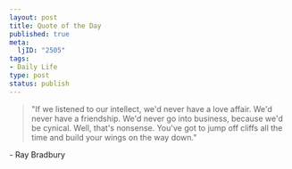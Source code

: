 ```yaml
--- 
layout: post
title: Quote of the Day
published: true
meta: 
  ljID: "2505"
tags: 
- Daily Life
type: post
status: publish
---
```

<blockquote>"If we listened to our intellect, we&apos;d never have a love affair. We&apos;d never have a friendship. We&apos;d never go into business, because we&apos;d be cynical. Well, that&apos;s nonsense. You&apos;ve got to jump off cliffs all the time and build your wings on the way down."</blockquote> - Ray Bradbury
